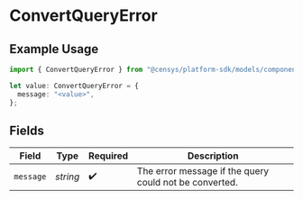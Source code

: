 # ConvertQueryError

## Example Usage

```typescript
import { ConvertQueryError } from "@censys/platform-sdk/models/components";

let value: ConvertQueryError = {
  message: "<value>",
};
```

## Fields

| Field                                                  | Type                                                   | Required                                               | Description                                            |
| ------------------------------------------------------ | ------------------------------------------------------ | ------------------------------------------------------ | ------------------------------------------------------ |
| `message`                                              | *string*                                               | :heavy_check_mark:                                     | The error message if the query could not be converted. |